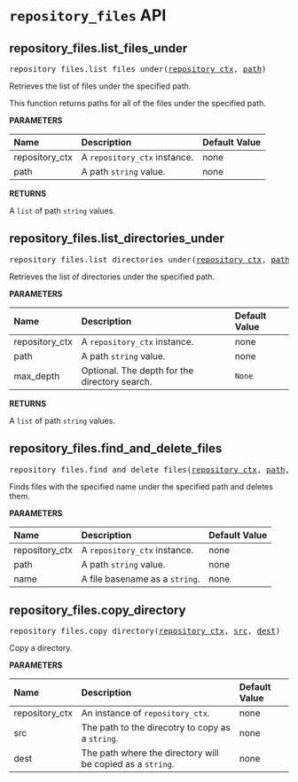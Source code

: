 <!-- Generated with Stardoc, Do Not Edit! -->
# `repository_files` API


<a id="#repository_files.list_files_under"></a>

## repository_files.list_files_under

<pre>
repository_files.list_files_under(<a href="#repository_files.list_files_under-repository_ctx">repository_ctx</a>, <a href="#repository_files.list_files_under-path">path</a>)
</pre>

Retrieves the list of files under the specified path.

This function returns paths for all of the files under the specified path.


**PARAMETERS**


| Name  | Description | Default Value |
| :------------- | :------------- | :------------- |
| <a id="repository_files.list_files_under-repository_ctx"></a>repository_ctx |  A <code>repository_ctx</code> instance.   |  none |
| <a id="repository_files.list_files_under-path"></a>path |  A path <code>string</code> value.   |  none |

**RETURNS**

A `list` of path `string` values.


<a id="#repository_files.list_directories_under"></a>

## repository_files.list_directories_under

<pre>
repository_files.list_directories_under(<a href="#repository_files.list_directories_under-repository_ctx">repository_ctx</a>, <a href="#repository_files.list_directories_under-path">path</a>, <a href="#repository_files.list_directories_under-max_depth">max_depth</a>)
</pre>

Retrieves the list of directories under the specified path.

**PARAMETERS**


| Name  | Description | Default Value |
| :------------- | :------------- | :------------- |
| <a id="repository_files.list_directories_under-repository_ctx"></a>repository_ctx |  A <code>repository_ctx</code> instance.   |  none |
| <a id="repository_files.list_directories_under-path"></a>path |  A path <code>string</code> value.   |  none |
| <a id="repository_files.list_directories_under-max_depth"></a>max_depth |  Optional. The depth for the directory search.   |  <code>None</code> |

**RETURNS**

A `list` of path `string` values.


<a id="#repository_files.find_and_delete_files"></a>

## repository_files.find_and_delete_files

<pre>
repository_files.find_and_delete_files(<a href="#repository_files.find_and_delete_files-repository_ctx">repository_ctx</a>, <a href="#repository_files.find_and_delete_files-path">path</a>, <a href="#repository_files.find_and_delete_files-name">name</a>)
</pre>

Finds files with the specified name under the specified path and deletes them.

**PARAMETERS**


| Name  | Description | Default Value |
| :------------- | :------------- | :------------- |
| <a id="repository_files.find_and_delete_files-repository_ctx"></a>repository_ctx |  A <code>repository_ctx</code> instance.   |  none |
| <a id="repository_files.find_and_delete_files-path"></a>path |  A path <code>string</code> value.   |  none |
| <a id="repository_files.find_and_delete_files-name"></a>name |  A file basename as a <code>string</code>.   |  none |


<a id="#repository_files.copy_directory"></a>

## repository_files.copy_directory

<pre>
repository_files.copy_directory(<a href="#repository_files.copy_directory-repository_ctx">repository_ctx</a>, <a href="#repository_files.copy_directory-src">src</a>, <a href="#repository_files.copy_directory-dest">dest</a>)
</pre>

Copy a directory.

**PARAMETERS**


| Name  | Description | Default Value |
| :------------- | :------------- | :------------- |
| <a id="repository_files.copy_directory-repository_ctx"></a>repository_ctx |  An instance of <code>repository_ctx</code>.   |  none |
| <a id="repository_files.copy_directory-src"></a>src |  The path to the direcotry to copy as a <code>string</code>.   |  none |
| <a id="repository_files.copy_directory-dest"></a>dest |  The path where the directory will be copied as a <code>string</code>.   |  none |


